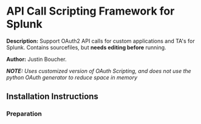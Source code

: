 # API Call Scripting Framework for Splunk

**Description:** Support OAuth2 API calls for custom applications and TA's for Splunk. Contains sourcefiles, but **needs editing before** running.

**Author:** Justin Boucher.

*__NOTE:__ Uses customized version of OAuth Scripting, and does not use the python OAuth generator to reduce space in memory*

## Installation Instructions

### Preparation